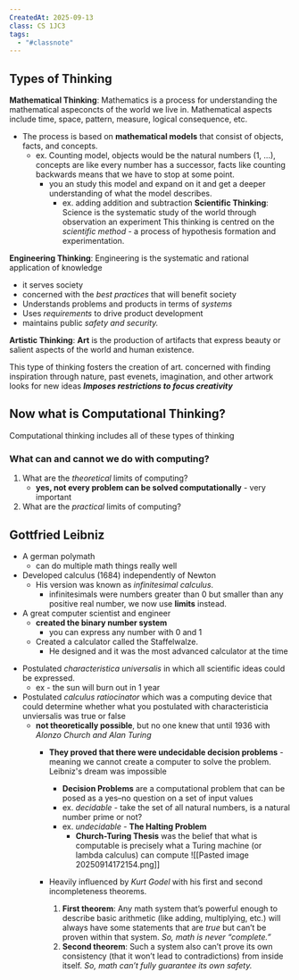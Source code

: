 ```yaml
---
CreatedAt: 2025-09-13
class: CS 1JC3
tags:
  - "#classnote"
---
```

## Types of Thinking
**Mathematical Thinking**: 
Mathematics is a process for understanding the mathematical aspeconcts of the world we live in. Mathematical aspects include time, space, pattern, measure, logical consequence, etc.
- The process is based on **mathematical models** that consist of objects, facts, and concepts.
	- ex. Counting model, objects would be the natural numbers (1, ...), concepts are like every number has a successor, facts like counting backwards means that we have to stop at some point. 
		- you an study this model and expand on it and get a deeper understanding of what the model describes. 
			- ex. adding addition and subtraction
**Scientific Thinking**: 
Science is the systematic study of the world through observation an experiment
This thinking is centred on the *scientific method* - a process of hypothesis formation and experimentation. 
<!--ID: 1757893915568-->


**Engineering Thinking**:
Engineering is the systematic and rational application of knowledge
- it serves society
- concerned with the *best practices* that will benefit society
- Understands problems and products in terms of *systems*
- Uses *requirements* to drive product development
- maintains public *safety and security.*

**Artistic Thinking**: 
**Art** is the production of artifacts that express beauty or salient aspects of the world and human existence. 

This type of thinking fosters the creation of art. 
concerned with finding inspiration through nature, past evenets, imagination, and other artwork
looks for new ideas
***Imposes restrictions to focus creativity***


## Now what is Computational Thinking?
Computational thinking includes all of these types of thinking
<!--ID: 1757893915570-->


### What can and cannot we do with computing?
1. What are the *theoretical* limits of computing?
	- **yes, not every problem can be solved computationally** - very important 
2. What are the *practical* limits of computing?
<!--ID: 1757893915573-->



## Gottfried Leibniz
- A german polymath 
	- can do multiple math things really well
- Developed calculus (1684) independently of Newton
	- His version was known as *infinitesimal calculus*. 
		- infinitesimals were numbers greater than 0 but smaller than any positive real number, we now use **limits** instead.
- A great computer scientist and engineer
	- **created the binary number system**
		- you can express any number with 0 and 1
	- Created a calculator called the Staffelwalze. 
		- He designed and it was the most advanced calculator at the time
<!--ID: 1757893915575-->


 - Postulated *characteristica universalis* in which all scientific ideas could be expressed.
	 - ex - the sun will burn out in 1 year
 - Postulated *calculus ratiocinator* which was a computing device that could determine whether what you postulated with characteristicia unviersalis was true or false
	- **not theoretically possible**, but no one knew that until 1936 with *Alonzo Church and Alan Turing*
		- **They proved that there were undecidable decision problems** - meaning we cannot create a computer to solve the problem. Leibniz's dream was impossible
			-  **Decision Problems** are a computational problem that can be posed as a yes–no question on a set of input values
			- ex. *decidable* - take the set of all natural numbers, is a natural number prime or not?
			- ex. *undecidable* - **The Halting Problem**
				- **Church-Turing Thesis** was the belief that what is computable is precisely what a Turing machine (or lambda calculus) can compute
				![[Pasted image 20250914172154.png]]

		- Heavily influenced by *Kurt Godel* with his first and second incompleteness theorems. 
			1. **First theorem**:  Any math system that’s powerful enough to describe basic arithmetic (like adding, multiplying, etc.) will always have some statements that are _true_ but can’t be proven within that system. *So, math is never “complete.”*
			2. **Second theorem**:  Such a system also can’t prove its own consistency (that it won’t lead to contradictions) from inside itself. *So, math can’t fully guarantee its own safety.*
    

